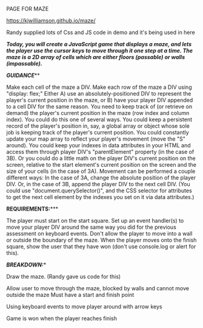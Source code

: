 PAGE FOR MAZE

https://kjwilliamson.github.io/maze/


Randy supplied lots of Css and JS code in demo and it's being used in here

*****Today, you will create a JavaScript game that displays a maze, and lets the player use the cursor keys to move through it one step at a time. The maze is a 2D array of cells which are either floors (passable) or walls (impassable).*****

*****GUIDANCE*******

Make each cell of the maze a DIV.
Make each row of the maze a DIV using "display: flex;"
Either A) use an absolutely-positioned DIV to represent the player's current position in the maze, or B) have your player DIV appended to a cell DIV for the same reason.
You need to keep track of (or retrieve on demand) the player's current position in the maze (row index and column index). You could do this one of several ways. You could keep a persistent record of the player's position in, say, a global array or object whose sole job is keeping track of the player's current position. You could constantly update your map array to reflect your player's movement (move the "S" around). You could keep your indexes in data attributes in your HTML and access them through player DIV's "parentElement" property (in the case of 3B). Or you could do a little math on the player DIV's current position on the screen, relative to the start element's current position on the screen and the size of your cells (in the case of 3A).
Movement can be performed a couple different ways: In the case of 3A, change the absolute position of the player DIV. Or, in the case of 3B, append the player DIV to the next cell DIV. (You could use "document.querySelector()", and the CSS selector for attributes to get the next cell element by the indexes you set on it via data attributes.)

****REQUIREMENTS:*******

The player must start on the start square.
Set up an event handler(s) to move your player DIV around the same way you did for the previous assessment on keyboard events.
Don't allow the player to move into a wall or outside the boundary of the maze.
When the player moves onto the finish square, show the user that they have won (don't use console.log or alert for this).

*****BREAKDOWN:******

Draw the maze. (Randy gave us code for this)

Allow user to move through the maze, blocked by walls and cannot move outside the maze  Must have a start and finish point

Using keyboard events to move player around with arrow keys

Game is won when the player reaches finish




